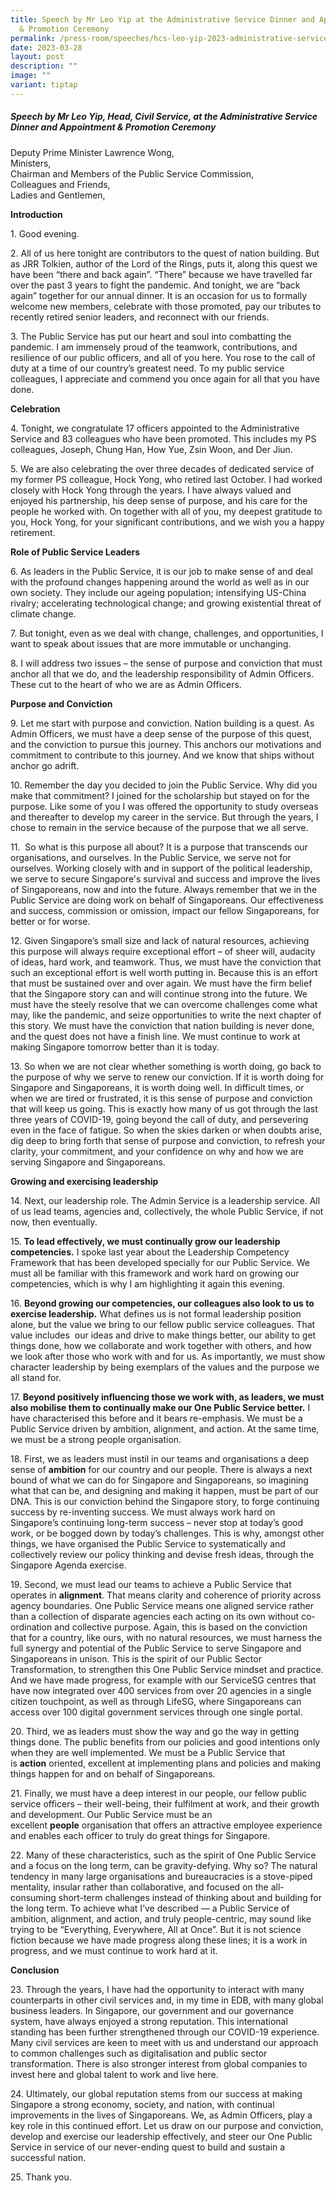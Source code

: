 ```yaml
---
title: Speech by Mr Leo Yip at the Administrative Service Dinner and Appointment
  & Promotion Ceremony
permalink: /press-room/speeches/hcs-leo-yip-2023-administrative-service-dinner-appointment-promotion-ceremony/
date: 2023-03-28
layout: post
description: ""
image: ""
variant: tiptap
---
```

##### Speech by Mr Leo Yip, Head, Civil Service, at the Administrative Service Dinner and Appointment & Promotion Ceremony


Deputy Prime Minister Lawrence Wong,   
Ministers,   
Chairman and Members of the Public Service Commission,   
Colleagues and Friends,  
Ladies and Gentlemen,   
  
**Introduction**   
  
1\. Good evening.   
  
2\. All of us here tonight are contributors to the quest of nation building. But as JRR Tolkien, author of the Lord of the Rings, puts it, along this quest we have been “there and back again”. “There” because we have travelled far over the past 3 years to fight the pandemic. And tonight, we are “back again” together for our annual dinner. It is an occasion for us to formally welcome new members, celebrate with those promoted, pay our tributes to recently retired senior leaders, and reconnect with our friends.  
  
3\. The Public Service has put our heart and soul into combatting the pandemic. I am immensely proud of the teamwork, contributions, and resilience of our public officers, and all of you here. You rose to the call of duty at a time of our country’s greatest need. To my public service colleagues, I appreciate and commend you once again for all that you have done.   
  
**Celebration**  
  
4\. Tonight, we congratulate 17 officers appointed to the Administrative Service and 83 colleagues who have been promoted. This includes my PS colleagues, Joseph, Chung Han, How Yue, Zsin Woon, and Der Jiun.  
  
5\. We are also celebrating the over three decades of dedicated service of my former PS colleague, Hock Yong, who retired last October. I had worked closely with Hock Yong through the years. I have always valued and enjoyed his partnership, his deep sense of purpose, and his care for the people he worked with. On together with all of you, my deepest gratitude to you, Hock Yong, for your significant contributions, and we wish you a happy retirement.   
  
**Role of Public Service Leaders**  
  
6\. As leaders in the Public Service, it is our job to make sense of and deal with the profound changes happening around the world as well as in our own society. They include our ageing population; intensifying US-China rivalry; accelerating technological change; and growing existential threat of climate change.   
  
7\. But tonight, even as we deal with change, challenges, and opportunities, I want to speak about issues that are more immutable or unchanging.   
  
8\. I will address two issues – the sense of purpose and conviction that must anchor all that we do, and the leadership responsibility of Admin Officers. These cut to the heart of who we are as Admin Officers.   
  
**Purpose and Conviction**  
  
9\. Let me start with purpose and conviction. Nation building is a quest. As Admin Officers, we must have a deep sense of the purpose of this quest, and the conviction to pursue this journey. This anchors our motivations and commitment to contribute to this journey. And we know that ships without anchor go adrift.   
  
10\. Remember the day you decided to join the Public Service. Why did you make that commitment? I joined for the scholarship but stayed on for the purpose. Like some of you I was offered the opportunity to study overseas and thereafter to develop my career in the service. But through the years, I chose to remain in the service because of the purpose that we all serve.   
  
11\.  So what is this purpose all about? It is a purpose that transcends our organisations, and ourselves. In the Public Service, we serve not for ourselves. Working closely with and in support of the political leadership, we serve to secure Singapore's survival and success and improve the lives of Singaporeans, now and into the future. Always remember that we in the Public Service are doing work on behalf of Singaporeans. Our effectiveness and success, commission or omission, impact our fellow Singaporeans, for better or for worse.   
  
12\. Given Singapore’s small size and lack of natural resources, achieving this purpose will always require exceptional effort – of sheer will, audacity of ideas, hard work, and teamwork. Thus, we must have the conviction that such an exceptional effort is well worth putting in. Because this is an effort that must be sustained over and over again. We must have the firm belief that the Singapore story can and will continue strong into the future. We must have the steely resolve that we can overcome challenges come what may, like the pandemic, and seize opportunities to write the next chapter of this story. We must have the conviction that nation building is never done, and the quest does not have a finish line. We must continue to work at making Singapore tomorrow better than it is today.   
  
13\. So when we are not clear whether something is worth doing, go back to the purpose of why we serve to renew our conviction. If it is worth doing for Singapore and Singaporeans, it is worth doing well. In difficult times, or when we are tired or frustrated, it is this sense of purpose and conviction that will keep us going. This is exactly how many of us got through the last three years of COVID-19, going beyond the call of duty, and persevering even in the face of fatigue. So when the skies darken or when doubts arise, dig deep to bring forth that sense of purpose and conviction, to refresh your clarity, your commitment, and your confidence on why and how we are serving Singapore and Singaporeans.    
  
**Growing and exercising leadership**  
  
14\. Next, our leadership role. The Admin Service is a leadership service. All of us lead teams, agencies and, collectively, the whole Public Service, if not now, then eventually.  
  
15\. **To lead effectively, we must continually grow our leadership competencies.** I spoke last year about the Leadership Competency Framework that has been developed specially for our Public Service. We must all be familiar with this framework and work hard on growing our competencies, which is why I am highlighting it again this evening.   
  
16\. **Beyond growing our competencies, our colleagues also look to us to exercise leadership.** What defines us is not formal leadership position alone, but the value we bring to our fellow public service colleagues. That value includes  our ideas and drive to make things better, our ability to get things done, how we collaborate and work together with others, and how we look after those who work with and for us. As importantly, we must show character leadership by being exemplars of the values and the purpose we all stand for.   
  
17\. **Beyond positively influencing those we work with, as leaders, we must also mobilise them to continually make our One Public Service better.** I have characterised this before and it bears re-emphasis. We must be a Public Service driven by ambition, alignment, and action. At the same time, we must be a strong people organisation.   
  
18\. First, we as leaders must instil in our teams and organisations a deep sense of **ambition** for our country and our people. There is always a next bound of what we can do for Singapore and Singaporeans, so imagining what that can be, and designing and making it happen, must be part of our DNA. This is our conviction behind the Singapore story, to forge continuing success by re-inventing success. We must always work hard on Singapore’s continuing long-term success – never stop at today’s good work, or be bogged down by today’s challenges. This is why, amongst other things, we have organised the Public Service to systematically and collectively review our policy thinking and devise fresh ideas, through the Singapore Agenda exercise.   
  
19\. Second, we must lead our teams to achieve a Public Service that operates in **alignment**. That means clarity and coherence of priority across agency boundaries. One Public Service means one aligned service rather than a collection of disparate agencies each acting on its own without co-ordination and collective purpose. Again, this is based on the conviction that for a country, like ours, with no natural resources, we must harness the full synergy and potential of the Public Service to serve Singapore and Singaporeans in unison. This is the spirit of our Public Sector Transformation, to strengthen this One Public Service mindset and practice. And we have made progress, for example with our ServiceSG centres that have now integrated over 400 services from over 20 agencies in a single citizen touchpoint, as well as through LifeSG, where Singaporeans can access over 100 digital government services through one single portal.   
  
20\. Third, we as leaders must show the way and go the way in getting things done. The public benefits from our policies and good intentions only when they are well implemented. We must be a Public Service that is **action** oriented, excellent at implementing plans and policies and making things happen for and on behalf of Singaporeans.       
  
21\. Finally, we must have a deep interest in our people, our fellow public service officers – their well-being, their fulfilment at work, and their growth and development. Our Public Service must be an excellent **people** organisation that offers an attractive employee experience and enables each officer to truly do great things for Singapore.   
  
22\. Many of these characteristics, such as the spirit of One Public Service and a focus on the long term, can be gravity-defying. Why so? The natural tendency in many large organisations and bureaucracies is a stove-piped mentality, insular rather than collaborative, and focused on the all-consuming short-term challenges instead of thinking about and building for the long term. To achieve what I’ve described — a Public Service of ambition, alignment, and action, and truly people-centric, may sound like trying to be “Everything, Everywhere, All at Once”. But it is not science fiction because we have made progress along these lines; it is a work in progress, and we must continue to work hard at it.   
  
**Conclusion**  
  
23\. Through the years, I have had the opportunity to interact with many counterparts in other civil services and, in my time in EDB, with many global business leaders. In Singapore, our government and our governance system, have always enjoyed a strong reputation. This international standing has been further strengthened through our COVID-19 experience. Many civil services are keen to meet with us and understand our approach to common challenges such as digitalisation and public sector transformation. There is also stronger interest from global companies to invest here and global talent to work and live here.   
  
24\. Ultimately, our global reputation stems from our success at making Singapore a strong economy, society, and nation, with continual improvements in the lives of Singaporeans. We, as Admin Officers, play a key role in this continued effort. Let us draw on our purpose and conviction, develop and exercise our leadership effectively, and steer our One Public Service in service of our never-ending quest to build and sustain a successful nation.   
  
25\. Thank you.